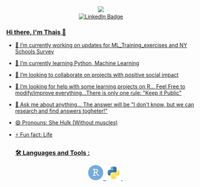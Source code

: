 <div id="header" align="center">
  <img src="https://media.giphy.com/media/L1R1tvI9svkIWwpVYr/giphy.gif" width="100"/>
</div>
<div id= "badges" align = "center">
  <a href="https://www.linkedin.com/in/thais-andrade-lovisi/">
  <img src="https://img.shields.io/badge/LinkedIn-blue?style=for-the-badge&logo=linkedin&logoColor=white" alt="LinkedIn Badge"/>
 </div>
  
    
### Hi there, I'm Thais 👋

- 🔭 I’m currently working on updates for ML_Training_exercises and NY Schools Survey
- 🌱 I’m currently learning Python, Machine Learning
- 👯 I’m looking to collaborate on projects with positive social impact
- 🤔 I’m looking for help with some learning projects on R... Feel Free to modify/improve everything...There is only one rule: "Keep it Public" 
- 💬 Ask me about anything... The answer will be "I don't know, but we can research and find answers togheter!"
- 😄 Pronouns: She Hulk (Without muscles)
- ⚡ Fun fact: Life
  </div>

  ### :hammer_and_wrench: Languages and Tools :
  <div align = "center">
  <img src="https://github.com/devicons/devicon/blob/master/icons/rstudio/rstudio-original.svg" title="RStudio" alt="RStudio" width="40" height="40"/>&nbsp;
  <img src="https://github.com/devicons/devicon/blob/master/icons/python/python-original.svg" title="Python" alt="Python" width="40" height="40"/>&nbsp;
  </div>
